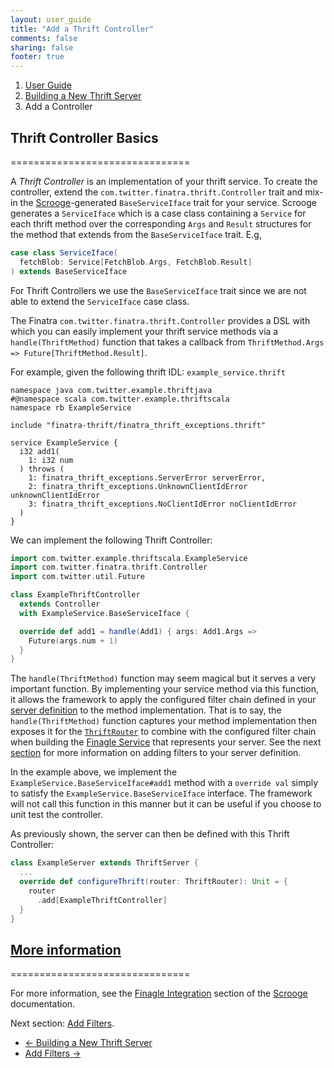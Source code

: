 ```yaml
---
layout: user_guide
title: "Add a Thrift Controller"
comments: false
sharing: false
footer: true
---
```


<ol class="breadcrumb">
  <li><a href="/finatra/user-guide">User Guide</a></li>
  <li><a href="/finatra/user-guide/build-new-thrift-server">Building a New Thrift Server</a></li>
  <li class="active">Add a Controller</li>
</ol>

## Thrift Controller Basics
===============================

A *Thrift Controller* is an implementation of your thrift service. To create the controller, extend the `com.twitter.finatra.thrift.Controller` trait and mix-in the [Scrooge](http://twitter.github.io/scrooge/)-generated `BaseServiceIface` trait for your service. Scrooge generates a `ServiceIface` which is a case class containing a `Service` for each thrift method over the corresponding `Args` and `Result` structures for the method that extends from the `BaseServiceIface` trait. E.g,

```scala
case class ServiceIface(
  fetchBlob: Service[FetchBlob.Args, FetchBlob.Result]
) extends BaseServiceIface
```
<div></div>

For Thrift Controllers we use the `BaseServiceIface` trait since we are not able to extend the `ServiceIface` case class.

The Finatra `com.twitter.finatra.thrift.Controller` provides a DSL with which you can easily implement your thrift service methods via a `handle(ThriftMethod)` function that takes a callback from `ThriftMethod.Args => Future[ThriftMethod.Result]`.

For example, given the following thrift IDL: `example_service.thrift`

```
namespace java com.twitter.example.thriftjava
#@namespace scala com.twitter.example.thriftscala
namespace rb ExampleService

include "finatra-thrift/finatra_thrift_exceptions.thrift"

service ExampleService {
  i32 add1(
    1: i32 num
  ) throws (
    1: finatra_thrift_exceptions.ServerError serverError,
    2: finatra_thrift_exceptions.UnknownClientIdError unknownClientIdError
    3: finatra_thrift_exceptions.NoClientIdError noClientIdError
  )
}
```
<div></div>


We can implement the following Thrift Controller:

```scala
import com.twitter.example.thriftscala.ExampleService
import com.twitter.finatra.thrift.Controller
import com.twitter.util.Future

class ExampleThriftController
  extends Controller
  with ExampleService.BaseServiceIface {

  override def add1 = handle(Add1) { args: Add1.Args =>
    Future(args.num + 1)
  }
}
```
<div></div>

The `handle(ThriftMethod)` function may seem magical but it serves a very important function. By implementing your service method via this function, it allows the framework to  apply the configured filter chain defined in your [server definition](/finatra/user-guide/build-new-thrift-server#server-definition) to the method implementation. That is to say, the `handle(ThriftMethod)` function captures your method implementation then exposes it for the [`ThriftRouter`](https://github.com/twitter/finatra/blob/develop/thrift/src/main/scala/com/twitter/finatra/thrift/routing/ThriftRouter.scala) to combine with the configured filter chain when building the [Finagle Service](http://twitter.github.io/finagle/guide/ServicesAndFilters.html) that represents your server. See the next [section](/finatra/user-guide/build-new-thrift-server/filter.html) for more information on adding filters to your server definition.

In the example above, we implement the `ExampleService.BaseServiceIface#add1` method with a `override val` simply to satisfy the `ExampleService.BaseServiceIface` interface. The framework will not call this function in this manner but it can be useful if you choose to unit test the controller.

As previously shown, the server can then be defined with this Thrift Controller:

```scala
class ExampleServer extends ThriftServer {
  ...
  override def configureThrift(router: ThriftRouter): Unit = {
    router
      .add[ExampleThriftController]
  }
}
```
<div></div>

## <a class="anchor" name="more-information" href="#more-information">More information</a>
===============================

For more information, see the [Finagle Integration](http://twitter.github.io/scrooge/Finagle.html) section of the [Scrooge](http://twitter.github.io/scrooge/index.html) documentation.

Next section: [Add Filters](/finatra/user-guide/build-new-thrift-server/filter.html).

<nav>
  <ul class="pager">
    <li class="previous"><a href="/finatra/user-guide/build-new-thrift-server"><span aria-hidden="true">&larr;</span>&nbsp;Building&nbsp;a&nbsp;New&nbsp;Thrift&nbsp;Server</a></li>
    <li class="next"><a href="/finatra/user-guide/build-new-thrift-server/filter.html">Add&nbsp;Filters&nbsp;<span aria-hidden="true">&rarr;</span></a></li>
  </ul>
</nav>
